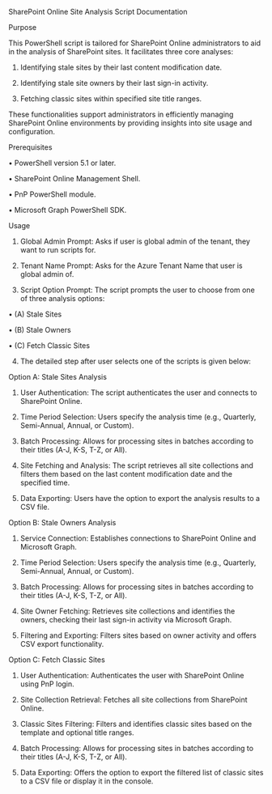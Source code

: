 SharePoint Online Site Analysis Script Documentation 

Purpose 

This PowerShell script is tailored for SharePoint Online administrators to aid in the analysis of SharePoint sites. It facilitates three core analyses: 

1.	Identifying stale sites by their last content modification date. 

2.	Identifying stale site owners by their last sign-in activity. 

4.	Fetching classic sites within specified site title ranges. 

These functionalities support administrators in efficiently managing SharePoint Online environments by providing insights into site usage and configuration. 

Prerequisites 

•	PowerShell version 5.1 or later. 

•	SharePoint Online Management Shell. 

•	PnP PowerShell module. 

•	Microsoft Graph PowerShell SDK. 

Usage 

1.	Global Admin Prompt:  Asks if user is global admin of the tenant, they want to run scripts for. 

2.	Tenant Name Prompt: Asks for the Azure Tenant Name that user is global admin of. 

3.	Script Option Prompt: The script prompts the user to choose from one of three analysis options: 

•	(A) Stale Sites 

•	(B) Stale Owners 

•	(C) Fetch Classic Sites 

 

4. 	The detailed step after user selects one of the scripts is given below:  
 

 

Option A: Stale Sites Analysis 

1.	User Authentication: The script authenticates the user and connects to SharePoint Online. 

2.	Time Period Selection: Users specify the analysis time (e.g., Quarterly, Semi-Annual, Annual, or Custom). 

3.	Batch Processing: Allows for processing sites in batches according to their titles (A-J, K-S, T-Z, or All). 

4.	Site Fetching and Analysis: The script retrieves all site collections and filters them based on the last content modification date and the specified time. 

5.	Data Exporting: Users have the option to export the analysis results to a CSV file. 

 

Option B: Stale Owners Analysis 

1.	Service Connection: Establishes connections to SharePoint Online and Microsoft Graph. 

2.	Time Period Selection: Users specify the analysis time (e.g., Quarterly, Semi-Annual, Annual, or Custom). 

3.	Batch Processing: Allows for processing sites in batches according to their titles (A-J, K-S, T-Z, or All). 

4.	Site Owner Fetching: Retrieves site collections and identifies the owners, checking their last sign-in activity via Microsoft Graph. 

5.	Filtering and Exporting: Filters sites based on owner activity and offers CSV export functionality. 

 

Option C: Fetch Classic Sites 

1.	User Authentication: Authenticates the user with SharePoint Online using PnP login. 

2.	Site Collection Retrieval: Fetches all site collections from SharePoint Online. 

3.	Classic Sites Filtering: Filters and identifies classic sites based on the template and optional title ranges. 

4.	Batch Processing: Allows for processing sites in batches according to their titles (A-J, K-S, T-Z, or All). 

5.	Data Exporting: Offers the option to export the filtered list of classic sites to a CSV file or display it in the console. 

 

 

 

 
